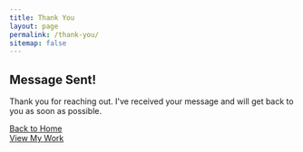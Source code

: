 ```yaml
---
title: Thank You
layout: page
permalink: /thank-you/
sitemap: false
---
```


<div class="text-center">
  <div class="neon-hero-icon margin-bottom-2">
    <span class="ri-mail-send-line" style="font-size: 4rem; color: var(--font-blue); text-shadow: 0 0 20px rgba(var(--font-blue-rgb), 0.5);"></span>
  </div>
  
  <h2 class="neon-section-title margin-bottom-1">Message Sent!</h2>
  
  <p class="neon-section-subtitle margin-bottom-3">
    Thank you for reaching out. I've received your message and will get back to you as soon as possible.
  </p>
  
  <div class="grid-x grid-padding-x small-up-1 medium-up-2 align-center">
    <div class="cell shrink">
      <a href="{{ '/' | relative_url }}" class="button neon-cta-button primary">
        <span class="ri-home-line"></span>
        Back to Home
      </a>
    </div>
    <div class="cell shrink">
      <a href="{{ '/experiences' | relative_url }}" class="button neon-cta-button secondary">
        <span class="ri-briefcase-line"></span>
        View My Work
      </a>
    </div>
  </div>
</div>